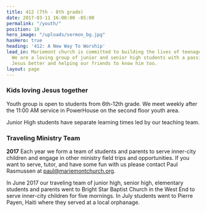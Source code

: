 ```yaml
---
title: 412 (7th - 8th grade)
date: 2017-03-11 16:00:00 -05:00
permalink: "/youth/"
position: 10
hero_image: "/uploads/sermon_bg.jpg"
hasHero: true
heading: '412: A New Way To Worship'
lead_in: Mariemont church is committed to building the lives of teenagers in Cincinnati.
  We are a loving group of junior and senior high students with a passion for knowing
  Jesus better and helping our friends to know him too.
layout: page
---
```


### Kids loving Jesus together

Youth group is open to students from 6th-12th grade. We meet weekly after the 11:00 AM service in PowerHouse on the second floor youth area.

Junior High students have separate learning times led by our teaching team.

### Traveling Ministry Team

**2017**
Each year we form a team of students and parents to serve inner-city children and engage in other ministry field trips and opportunities. If you want to serve, tutor, and have some fun with us please contact Paul Rasmussen at paul@mariemontchurch.org.

In June 2017 our traveling team of junior high, senior high, elementary students and parents went to Bright Star Baptist Church in the West End to serve inner-city children for five mornings. In July students went to Pierre Payen, Haiti where they served at a local orphanage.

